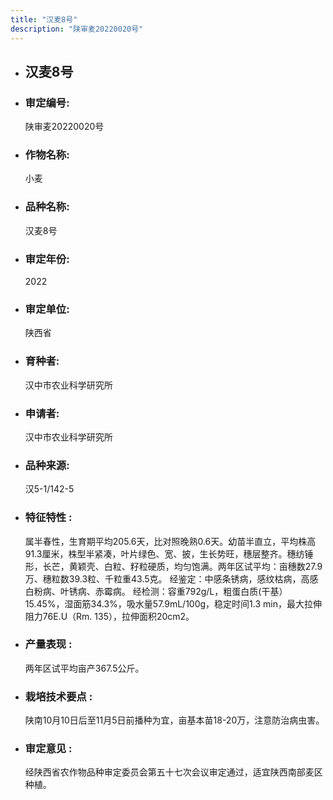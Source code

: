 ```yaml
---
title: "汉麦8号"
description: "陕审麦20220020号"
---
```

* ## 汉麦8号
* ###  审定编号:  
   陕审麦20220020号

*  ### 作物名称:  
   小麦

*   ###  品种名称: 
    汉麦8号

*   ### 审定年份: 
    2022

*   ### 审定单位:  
    陕西省

*   ### 育种者:  
    汉中市农业科学研究所

*   ### 申请者:  
    汉中市农业科学研究所

*   ### 品种来源:  
    汉5-1/142-5

*   ### 特征特性 : 
    属半春性，生育期平均205.6天，比对照晚熟0.6天。幼苗半直立，平均株高91.3厘米，株型半紧凑，叶片绿色、宽、披，生长势旺，穗层整齐。穗纺锤形，长芒，黄颖壳、白粒、籽粒硬质，均匀饱满。两年区试平均：亩穗数27.9万、穗粒数39.3粒、千粒重43.5克。
经鉴定：中感条锈病，感纹枯病，高感白粉病、叶锈病、赤霉病。
经检测：容重792g/L，粗蛋白质(干基）15.45%，湿面筋34.3%，吸水量57.9mL/100g，稳定时间1.3 min，最大拉伸阻力76E.U（Rm. 135），拉伸面积20cm2。

*   ### 产量表现 : 
    两年区试平均亩产367.5公斤。

*   ### 栽培技术要点 : 
    陕南10月10日后至11月5日前播种为宜，亩基本苗18-20万，注意防治病虫害。

*   ### 审定意见 : 
    经陕西省农作物品种审定委员会第五十七次会议审定通过，适宜陕西南部麦区种植。
